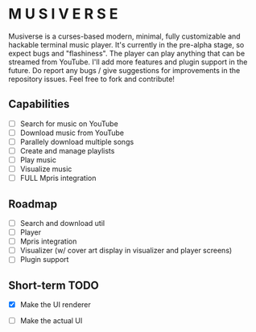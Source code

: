 # M U S I V E R S E

Musiverse is a curses-based modern, minimal, fully customizable and hackable terminal music player.
It's currently in the pre-alpha stage, so expect bugs and "flashiness".
The player can play anything that can be streamed from YouTube.
I'll add more features and plugin support in the future.
Do report any bugs / give suggestions for improvements in the repository issues.
Feel free to fork and contribute!

## Capabilities

- [ ] Search for music on YouTube
- [ ] Download music from YouTube
- [ ] Parallely download multiple songs
- [ ] Create and manage playlists
- [ ] Play music
- [ ] Visualize music
- [ ] FULL Mpris integration

## Roadmap

- [ ] Search and download util
- [ ] Player
- [ ] Mpris integration
- [ ] Visualizer (w/ cover art display in visualizer and player screens)
- [ ] Plugin support

## Short-term TODO

- [x] Make the UI renderer
- [ ] Make the actual UI

